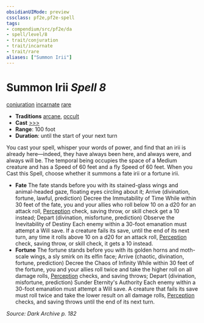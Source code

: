 ```yaml
---
obsidianUIMode: preview
cssclass: pf2e,pf2e-spell
tags:
- compendium/src/pf2e/da
- spell/level/8
- trait/conjuration
- trait/incarnate
- trait/rare
aliases: ["Summon Irii"]
---
```

# Summon Irii *Spell 8*   
[conjuration](rules/traits/conjuration.md "Conjuration School Trait")  [incarnate](rules/traits/incarnate-som.md "Incarnate Spell Trait")  [rare](rules/traits/rare.md "Rare Rarity Trait")  

- **Traditions** [arcane](rules/traits/arcane.md "Arcane Tradition Trait"), [occult](rules/traits/occult.md "Occult Tradition Trait")
- **Cast** [>>>](rules/core-rulebook/chapter-9-playing-the-game.md#Actions "Three-Action") 
- **Range**: 100 foot
- **Duration**: until the start of your next turn

You cast your spell, whisper your words of power, and find that an irii is already here—indeed, they have always been here, and always were, and always will be. The temporal being occupies the space of a Medium creature and has a Speed of 60 feet and a fly Speed of 60 feet. When you Cast this Spell, choose whether it summons a fate irii or a fortune irii.

- **Fate** The fate stands before you with its stained-glass wings and animal-headed gaze, floating eyes circling about it; Arrive (divination, fortune, lawful, prediction) Decree the Immutability of Time While within 30 feet of the fate, you and your allies who roll below 10 on a d20 for an attack roll, [Perception](compendium/skills.md#Perception) check, saving throw, or skill check get a 10 instead; Depart (divination, misfortune, prediction) Observe the Inevitability of Destiny Each enemy within a 30-foot emanation must attempt a Will save. If a creature fails its save, until the end of its next turn, any time it rolls above 10 on a d20 for an attack roll, [Perception](compendium/skills.md#Perception) check, saving throw, or skill check, it gets a 10 instead.
- **Fortune** The fortune stands before you with its golden horns and moth-scale wings, a sly smirk on its elfin face; Arrive (chaotic, divination, fortune, prediction) Decree the Chaos of Infinity While within 30 feet of the fortune, you and your allies roll twice and take the higher roll on all damage rolls, [Perception](compendium/skills.md#Perception) checks, and saving throws; Depart (divination, misfortune, prediction) Sunder Eternity's Authority Each enemy within a 30-foot emanation must attempt a Will save. A creature that fails its save must roll twice and take the lower result on all damage rolls, [Perception](compendium/skills.md#Perception) checks, and saving throws until the end of its next turn.

*Source: Dark Archive p. 182*